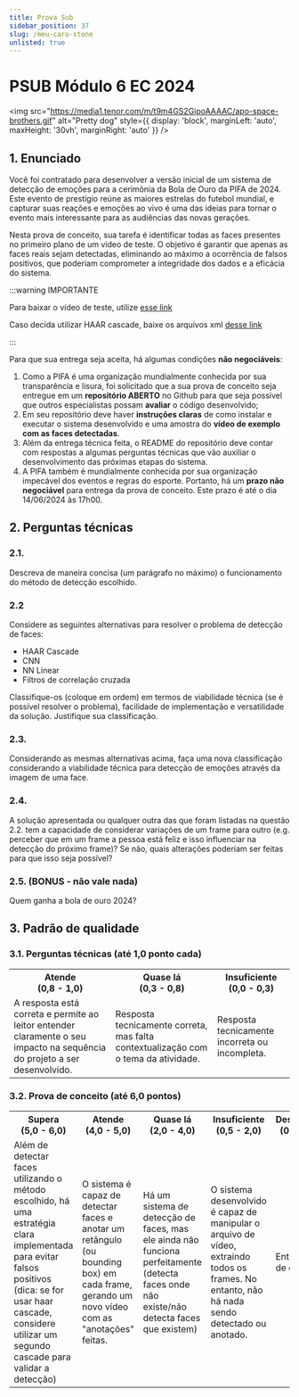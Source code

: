 ```yaml
---
title: Prova Sub
sidebar_position: 37
slug: /meu-caro-stone
unlisted: true
---
```


# PSUB Módulo 6 EC 2024

<img 
  src="https://media1.tenor.com/m/t9m4GS2GipoAAAAC/apo-space-brothers.gif"
  alt="Pretty dog" 
  style={{ 
    display: 'block',
    marginLeft: 'auto',
    maxHeight: '30vh',
    marginRight: 'auto'
  }} 
/>
<br/>

## 1. Enunciado

Você foi contratado para desenvolver a versão inicial de um sistema de detecção
de emoções para a cerimônia da Bola de Ouro da PIFA de 2024. Este evento de
prestígio reúne as maiores estrelas do futebol mundial, e capturar suas reações
e emoções ao vivo é uma das ideias para tornar o evento mais interessante para
as audiências das novas gerações.

Nesta prova de conceito, sua tarefa é identificar todas as faces presentes no
primeiro plano de um vídeo de teste. O objetivo é garantir que apenas as faces
reais sejam detectadas, eliminando ao máximo a ocorrência de falsos positivos,
que poderiam comprometer a integridade dos dados e a eficácia do sistema.

:::warning IMPORTANTE

Para baixar o vídeo de teste, utilize [esse
link](https://drive.google.com/uc?export=download&id=18is4Ww5klq5FX2NuuLKNO3pItOJas43b)

Caso decida utilizar HAAR cascade, baixe os arquivos xml [desse
link](https://github.com/opencv/opencv/tree/master/data/haarcascades)

:::

Para que sua entrega seja aceita, há algumas condições **não negociáveis**:

1. Como a PIFA é uma organização mundialmente conhecida por sua transparência e
   lisura, foi solicitado que a sua prova de conceito seja entregue em um
   **repositório ABERTO** no Github para que seja possível que outros
   especialistas possam **avaliar** o código desenvolvido;
2. Em seu repositório deve haver **instruções claras** de como instalar e
   executar o sistema desenvolvido e uma amostra do **vídeo de exemplo com as
   faces detectadas**.
3. Além da entrega técnica feita, o README do repositório deve contar com
   respostas a algumas perguntas técnicas que vão auxiliar o desenvolvimento
   das próximas etapas do sistema.
4. A PIFA também é mundialmente conhecida por sua organização impecável dos
   eventos e regras do esporte. Portanto, há um **prazo não negociável** para
   entrega da prova de conceito. Este prazo é até o dia 14/06/2024 às 17h00.

## 2. Perguntas técnicas

### 2.1. 

Descreva de maneira concisa (um parágrafo no máximo) o funcionamento do método
de detecção escolhido.

### 2.2 

Considere as seguintes alternativas para resolver o problema de detecção de
faces:
* HAAR Cascade
* CNN
* NN Linear
* Filtros de correlação cruzada

Classifique-os (coloque em ordem) em termos de viabilidade técnica (se é
possível resolver o problema), facilidade de implementação e versatilidade da
solução. Justifique sua classificação.

### 2.3. 

Considerando as mesmas alternativas acima, faça uma nova classificação
considerando a viabilidade técnica para detecção de emoções através da imagem
de uma face.

### 2.4.

A solução apresentada ou qualquer outra das que foram listadas na questão 2.2.
tem a capacidade de considerar variações de um frame para outro (e.g. perceber
que em um frame a pessoa está feliz e isso influenciar na detecção do próximo
frame)? Se não, quais alterações poderiam ser feitas para que isso seja
possível?

### 2.5. (BONUS - não vale nada)

Quem ganha a bola de ouro 2024?

## 3. Padrão de qualidade

### 3.1. Perguntas técnicas (até 1,0 ponto cada)
<table>
  <tr>
    <th>Atende<br/>(0,8 - 1,0)</th>
    <th>Quase lá<br/>(0,3 - 0,8)</th>
    <th>Insuficiente<br/>(0,0 - 0,3)</th>
  </tr>
  <tr>
    <td>A resposta está correta e permite ao leitor entender claramente o seu
    impacto na sequência do projeto a ser desenvolvido. </td>
    <td>Resposta tecnicamente correta, mas falta contextualização com o tema da
    atividade.</td>
    <td>Resposta tecnicamente incorreta ou incompleta.</td>
  </tr>
</table>

### 3.2. Prova de conceito (até 6,0 pontos)

<table>
  <tr>
    <th>Supera<br/>(5,0 - 6,0)</th>
    <th>Atende<br/>(4,0 - 5,0)</th>
    <th>Quase lá<br/>(2,0 - 4,0)</th>
    <th>Insuficiente<br/>(0,5 - 2,0)</th>
    <th>Desalinhado<br/>(0,0 - 0,5)</th>
  </tr>
  <tr>
    <td>Além de detectar faces utilizando o método escolhido, há uma estratégia
    clara implementada para evitar falsos positivos (dica: se for usar haar
    cascade, considere utilizar um segundo cascade para validar a
    detecção)</td>
    <td>O sistema é capaz de detectar faces e anotar um retângulo (ou bounding
    box) em cada frame, gerando um novo vídeo com as "anotações" feitas.</td>
    <td>Há um sistema de detecção de faces, mas ele ainda não funciona
    perfeitamente (detecta faces onde não existe/não detecta faces que
    existem)</td>
    <td>O sistema desenvolvido é capaz de manipular o arquivo de vídeo,
    extraindo todos os frames. No entanto, não há nada sendo detectado ou
    anotado.</td>
    <td>Entrega fora de contexto.</td>
  </tr>
</table>
